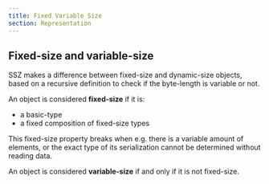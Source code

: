 ```yaml
---
title: Fixed Variable Size
section: Representation
---
```


## Fixed-size and variable-size

SSZ makes a difference between fixed-size and dynamic-size objects, based on a recursive definition to check if the byte-length is variable or not.

An object is considered **fixed-size** if it is:

- a basic-type
- a fixed composition of fixed-size types

This fixed-size property breaks when e.g. there is a variable amount of elements,
or the exact type of its serialization cannot be determined without reading data.

An object is considered **variable-size** if and only if it is not fixed-size.
